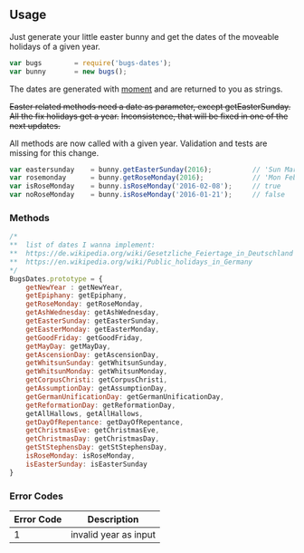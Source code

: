 ## Usage
Just generate your little easter bunny and get the dates of the moveable
holidays of a given year.

``` js
var bugs        = require('bugs-dates');
var bunny       = new bugs();
```

The dates are generated with [moment](http://momentjs.com/docs/) and are returned
to you as strings.

~~Easter related methods need a date as parameter, except
getEasterSunday. All the fix holidays get a year.~~
~~Inconsistence, that will be fixed in one of the next updates.~~

All methods are now called with a given year. Validation and tests are missing
for this change.

``` js
var eastersunday    = bunny.getEasterSunday(2016);          // 'Sun Mar 27 2016 00:00:00 GMT+0100'
var rosemonday      = bunny.getRoseMonday(2016);            // 'Mon Feb 08 2016 00:00:00 GMT+0100'
var isRoseMonday    = bunny.isRoseMonday('2016-02-08');     // true
var noRoseMonday    = bunny.isRoseMonday('2016-01-21');     // false
```

### Methods
``` js
/*
**  list of dates I wanna implement:
**  https://de.wikipedia.org/wiki/Gesetzliche_Feiertage_in_Deutschland
**  https://en.wikipedia.org/wiki/Public_holidays_in_Germany
*/
BugsDates.prototype = {
    getNewYear : getNewYear,
    getEpiphany: getEpiphany,
    getRoseMonday: getRoseMonday,
    getAshWednesday: getAshWednesday,
    getEasterSunday: getEasterSunday,
    getEasterMonday: getEasterMonday,
    getGoodFriday: getGoodFriday,
    getMayDay: getMayDay,
    getAscensionDay: getAscensionDay,
    getWhitsunSunday: getWhitsunSunday,
    getWhitsunMonday: getWhitsunMonday,
    getCorpusChristi: getCorpusChristi,
    getAssumptionDay: getAssumptionDay,
    getGermanUnificationDay: getGermanUnificationDay,
    getReformationDay: getReformationDay,
    getAllHallows, getAllHallows,
    getDayOfRepentance: getDayOfRepentance,
    getChristmasEve: getChristmasEve,
    getChristmasDay: getChristmasDay,
    getStStephensDay: getStStephensDay,
    isRoseMonday: isRoseMonday,
    isEasterSunday: isEasterSunday
}
```

### Error Codes
| Error Code  | Description  |
|---|---|
| 1  | invalid year as input |
